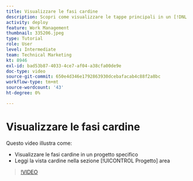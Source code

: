 ```yaml
---
title: Visualizzare le fasi cardine
description: Scopri come visualizzare le tappe principali in un [!DNL  Workfront] , oltre a utilizzare la vista cardine nel [!UICONTROL Progetto] area.
activity: deploy
feature: Work Management
thumbnail: 335206.jpeg
type: Tutorial
role: User
level: Intermediate
team: Technical Marketing
kt: 8946
exl-id: bad53b87-4033-4ce7-af04-a38cfa00de9e
doc-type: video
source-git-commit: 650e4d346e1792863930dcebafacab4c88f2a8bc
workflow-type: tm+mt
source-wordcount: '43'
ht-degree: 0%

---
```


# Visualizzare le fasi cardine

Questo video illustra come:

* Visualizzare le fasi cardine in un progetto specifico
* Leggi la vista cardine nella sezione [!UICONTROL Progetto] area

>[!VIDEO](https://video.tv.adobe.com/v/335206/?quality=12&learn=on)
